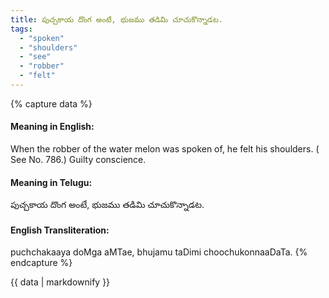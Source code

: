```yaml
---
title: పుచ్చకాయ దొంగ అంటే, భుజము తడిమి చూచుకొన్నాడట.
tags:
  - "spoken"
  - "shoulders"
  - "see"
  - "robber"
  - "felt"
---
```


{% capture data %}
#### Meaning in English:
When the robber of the water melon was spoken of, he felt his shoulders.
( See No. 786.)
Guilty conscience.

#### Meaning in Telugu:
పుచ్చకాయ దొంగ అంటే, భుజము తడిమి చూచుకొన్నాడట.

#### English Transliteration:
puchchakaaya doMga aMTae, bhujamu taDimi choochukonnaaDaTa.
{% endcapture %}

{{ data | markdownify }}

